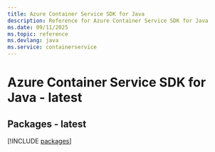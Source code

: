 ```yaml
---
title: Azure Container Service SDK for Java
description: Reference for Azure Container Service SDK for Java
ms.date: 09/11/2025
ms.topic: reference
ms.devlang: java
ms.service: containerservice
---
```

# Azure Container Service SDK for Java - latest
## Packages - latest
[!INCLUDE [packages](container-service-index.md)]
